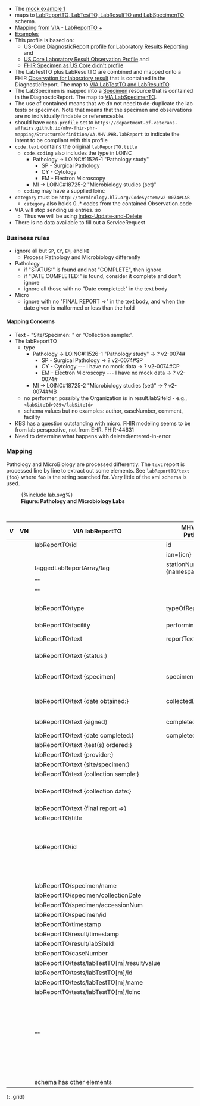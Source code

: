 
- The [mock example 1](https://github.com/department-of-veterans-affairs/mhv-fhir-phr-mapping/blob/main/mocks/labs.xml)
- maps to [LabReportTO, LabTestTO, LabResultTO and LabSpecimenTO](https://github.com/department-of-veterans-affairs/mhv-np-via-wsclient/blob/development/src/main/resources/VIA_v4.0.7_uat.wsdl) schema.
- [Mapping from VIA - LabReportTO +](StructureDefinition-VA.MHV.PHR.labReport-mappings.html#mappings-for-via-to-mhv-fhir-phr-labreportto)
- [Examples](StructureDefinition-VA.MHV.PHR.labReport-examples.html)
- This profile is based on:
  - [US-Core DiagnosticReport profile for Laboratory Results Reporting]({{site.data.fhir.hl7fhiruscore}}/StructureDefinition-us-core-diagnosticreport-lab.html) and 
  - [US Core Laboratory Result Observation Profile]({{site.data.fhir.hl7fhiruscore}}/StructureDefinition-us-core-observation-lab.html) and
  - [FHIR Specimen as US Core didn't profile]({{site.data.fhir.path}}specimen.html)
- The LabTestTO plus LabResultTO are combined and mapped onto a FHIR [Observation for laboratory result](StructureDefinition-VA.MHV.PHR.labTest.html) that is contained in the DiagnosticReport. The map to [VIA LabTestTO and LabResultTO](StructureDefinition-VA.MHV.PHR.labTest-mappings.html#mappings-for-via-to-mhv-fhir-phr-labtestto).
- The LabSpecimen is mapped into a [Specimen](StructureDefinition-VA.MHV.PHR.LabSpecimen.html) resource that is contained in the DiagnosticReport. The map to [VIA LabSpecimenTO](StructureDefinition-VA.MHV.PHR.LabSpecimen-mappings.html#mappings-for-via-to-mhv-fhir-phr-labspecimen).
- The use of contained means that we do not need to de-duplicate the lab tests or specimen. Note that means that the specimen and observations are no individually findable or referenceable.
- should have `meta.profile` set to `https://department-of-veterans-affairs.github.io/mhv-fhir-phr-mapping/StructureDefinition/VA.MHV.PHR.labReport` to indicate the intent to be compliant with this profile
- `code.text` contains the original `labReportTO.title`
  - `code.coding` also includes the type in LOINC
    - Pathology -> LOINC#11526-1 "Pathology study"
      - SP - Surgical Pathology
      - CY - Cytology
      - EM - Electron Microscopy
    - MI -> LOINC#18725-2 "Microbiology studies (set)"
  - `coding` may have a supplied loinc
- `category` must be `http://terminology.hl7.org/CodeSystem/v2-0074#LAB`
  - `category` also holds 0..* codes from the contained Observation.code
- VIA will stop sending us entries. so
  - Thus we will be using [Index-Update-and-Delete](background.html#entered-in-error)
- There is no data available to fill out a ServiceRequest

### Business rules

- ignore all but `SP`, `CY`, `EM`, and `MI`
  - Process Pathology and Microbiology differently
- Pathology
  - if "STATUS:" is found and not "COMPLETE", then ignore
  - if "DATE COMPLETED:" is found, consider it complete and don't ignore
  - ignore all those with no "Date  completed:" in the text body
- Micro
  - ignore with no "FINAL REPORT =>" in the text body, and when the date given is malformed or less than the hold

#### Mapping Concerns

- Text - "Site/Specimen: " or "Collection sample:". 
- The labReportTO
  - type
    - Pathology -> LOINC#11526-1 "Pathology study" -> ? v2-0074#
      - SP - Surgical Pathology -> ? v2-0074#SP
      - CY - Cytology --- I have no mock data -> ? v2-0074#CP
      - EM - Electron Microscopy  --- I have no mock data -> ? v2-0074#
    - MI -> LOINC#18725-2 "Microbiology studies (set)"  -> ? v2-0074#MB
  - no performer, possibly the Organization is in result.labSiteId - e.g., `<labSiteId>989</labSiteId>`
  - schema values but no examples: author, caseNumber, comment, facility 
- KBS has a question outstanding with micro. FHIR modeling seems to be from lab perspective, not from EHR.  FHIR-44631
- Need to determine what happens with deleted/entered-in-error

### Mapping

Pathology and MicroBiology are processed differently. The `text` report is processed line by line to extract out some elements. See `labReportTO/text {foo}` where `foo` is the string searched for. Very little of the xml schema is used.

<figure>
{%include lab.svg%}
<figcaption><b>Figure: Pathology and Microbiology Labs</b></figcaption>
</figure>
<br clear="all">

| V | VN | VIA labReportTO                              |   MHV eVault Pathology          |  MHV eVault Micro     | FHIR                                | Note       |
|---|----|----------------------------------------------|---------------------------------|-----------------------|-------------------------------------|------------|
|   |    | labReportTO/id                               |  id                             | id                    | DiagnosticReport.identifier[TOid]   |  |
|   |    |                                              |  icn={icn}                      | icn={icn}             | DiagnosticReport.subject            |  |
|   |    | taggedLabReportArray/tag                     |  stationNumber={namespaceId}    | stationNumber         | DiagnosticReport.performer[org]     |  |
|   |    |   ""                                         |                                 | orderingLocation      |  |  |
|   |    |   ""                                         |                                 | performingLocation    |  |  |
|   |    | labReportTO/type                             | typeOfReport                    |                       | DiagnosticReport.code.coding        | CY/Cytology, SP/Surgical Pathology, EM/Electron Microscopy
|   |    | labReportTO/facility                         | performingLocation              |                       | DiagnosticReport.performer(Org)     | |
|   |    | labReportTO/text                             | reportText                      | reportText            | DiagnosticReport.presentedForm.data | base64 with contentType=text/plain |
|   |    | labReportTO/text {status:}                   |                                 |                       |                                     | ignore all that are not COMPLETED |
|   |    | labReportTO/text {specimen}                  | specimen                        |                       | Specimen.type.text                  | Not sure why parsed out of the text, vs using specimen/name |
|   |    | labReportTO/text {date obtained:}            | collectedDateTime[x]            |                       | Specimen.collectedDateTime          | Not sure why parsed out of the text, vs using specimen/collectionDate
|   |    | labReportTO/text {signed}                    | completedDateTime[x]            |                       | DiagnosticReport.issued             | signed is used for date if it exists
|   |    | labReportTO/text {date completed:}           | completedDateTime[x]            | completedDateTime[x]  | DiagnosticReport.issued             | used in **hold** |
|   |    | labReportTO/text {test(s) ordered:}          |                                 | orderedTest           |                                     | no mock examples |
|   |    | labReportTO/text {provider:}                 |                                 | orderingProvider      | DiagnosticReport.performer(Pra).display | only have string |
|   |    | labReportTO/text {site/specimen:}            |                                 | specimenSource        | Specimen.collection.bodySite        | location? KBS/TODO |
|   |    | labReportTO/text {collection sample:}        |                                 | collectionSample      | Specimen.type.text                  | |
|   |    | labReportTO/text {collection date:}          |                                 | collectedDateTime[x]  | Specimen.collectedDateTime          | Not sure why parsed out of the text, vs using specimen/collectionDate
|   |    | labReportTO/text {final report =>}           |                                 |                       | DiagnosticReport.issued             | used in **hold** |
|   |    | labReportTO/title                            |                                 |                       | DiagnosticReport.code.text          | |
|   |    |                                              |                                 |                       | DiagnosticReport.category=`LAB`     | also all chTest code |
|   |    |                                              |                                 |                       | DiagnosticReport.status=`final`     |  |
|   |    | labReportTO/id                               |                                 |                       | DiagnosticReport.identifier[Rid]    |  |
|   |    |                                              |                                 |                       | DiagnosticReport.result={Observation} | multiple  |
|   |    |                                              |                                 |                       | DiagnosticReport.specimen={Specimen} |  |
|   |    |                                              |                                 |                       | Specimen.status=`available`         |  |
|   |    | labReportTO/specimen/name                    |                                 |                       | Specimen.type.text                  | not done this way today |
|   |    | labReportTO/specimen/collectionDate          |                                 |                       | Specimen.collectedDateTime          | not done this way today |
|   |    | labReportTO/specimen/accessionNum            |                                 |                       | Specimen.accessionIdentifier        |  |
|   |    | labReportTO/specimen/id                      |                                 |                       | Specimen.identifier                 |  |
|   |    | labReportTO/timestamp                        |                                 |                       | DiagnosticReport.issued             | no mock examples |
|   |    | labReportTO/result/timestamp                 |                                 |                       | DiagnosticReport.issued             |  |
|   |    | labReportTO/result/labSiteId                 |                                 |                       | DiagnosticReport.performer(Org)     | |
|   |    | labReportTO/caseNumber                       |                                 |                       | DiagnosticReport.basedOn.identifier | no mock examples |
|   |    | labReportTO/tests/labTestTO[m]/result/value  |                                 |                       | Observation[m].valueString          | samples all valueString |
|   |    | labReportTO/tests/labTestTO[m]/id            |                                 |                       | Observation[m].identifier[TOid]     | |
|   |    | labReportTO/tests/labTestTO[m]/name          |                                 |                       | Observation[m].code.text            | |
|   |    | labReportTO/tests/labTestTO[m]/loinc         |                                 |                       | Observation[m].code.coding          | no mock examples |
|   |    |                                              |                                 |                       | Observation[m].specimen={Specimen}  |  |
|   |    |                                              |                                 |                       | Observation[m].status=`final`       |  |
|   |    |                                              |                                 |                       | Observation[m].category=`laboratory` |  |
|   |    |   ""                                         |                                 |                       | Observation[m].performer={DiagnosticReport.performer(Org)} | |
|   |    |                                              |                                 |                       | Observation[m].issued={DiagnosticReport.issued} |  |
|   |    |                                              |                                 |                       | Observation[m].effectiveDate={DiagnosticReport.effectiveDate} |  |
|   |    | schema has other elements
{: .grid}
